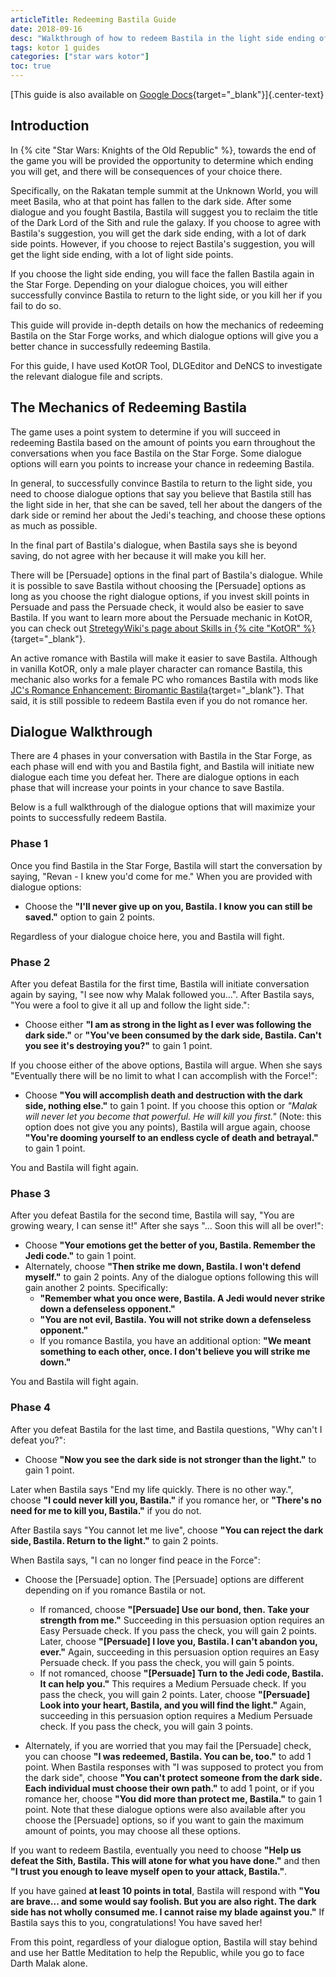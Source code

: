 ```yaml
---
articleTitle: Redeeming Bastila Guide
date: 2018-09-16
desc: "Walkthrough of how to redeem Bastila in the light side ending of Star Wars: Knights of the Old Republic."
tags: kotor 1 guides
categories: ["star wars kotor"]
toc: true
---
```


[This guide is also available on [Google Docs](https://docs.google.com/document/d/1HrrzojpHv9oekvDPjTmBAwdXTf6QhY8tC8RuioKFXmE/edit){target="_blank"}]{.center-text}

## Introduction

In {% cite "Star Wars: Knights of the Old Republic" %}, towards the end of the game you will be provided the opportunity to determine which ending you will get, and there will be consequences of your choice there.

Specifically, on the Rakatan temple summit at the Unknown World, you will meet Basila, who at that point has fallen to the dark side. After some dialogue and you fought Bastila, Bastila will suggest you to reclaim the title of the Dark Lord of the Sith and rule the galaxy. If you choose to agree with Bastila's suggestion, you will get the dark side ending, with a lot of dark side points. However, if you choose to reject Bastila's suggestion, you will get the light side ending, with a lot of light side points.

If you choose the light side ending, you will face the fallen Bastila again in the Star Forge. Depending on your dialogue choices, you will either successfully convince Bastila to return to the light side, or you kill her if you fail to do so.

This guide will provide in-depth details on how the mechanics of redeeming Bastila on the Star Forge works, and which dialogue options will give you a better chance in successfully redeeming Bastila.

For this guide, I have used KotOR Tool, DLGEditor and DeNCS to investigate the relevant dialogue file and scripts.

## The Mechanics of Redeeming Bastila

The game uses a point system to determine if you will succeed in redeeming Bastila based on the amount of points you earn throughout the conversations when you face Bastila on the Star Forge. Some dialogue options will earn you points to increase your chance in redeeming Bastila.

In general, to successfully convince Bastila to return to the light side, you need to choose dialogue options that say you believe that Bastila still has the light side in her, that she can be saved, tell her about the dangers of the dark side or remind her about the Jedi's teaching, and choose these options as much as possible.

In the final part of Bastila's dialogue, when Bastila says she is beyond saving, do not agree with her because it will make you kill her.

There will be \[Persuade\] options in the final part of Bastila's dialogue. While it is possible to save Bastila without choosing the \[Persuade\] options as long as you choose the right dialogue options, if you invest skill points in Persuade and pass the Persuade check, it would also be easier to save Bastila. If you want to learn more about the Persuade mechanic in KotOR, you can check out [StretegyWiki's page about Skills in {% cite "KotOR" %}](https://strategywiki.org/wiki/Star_Wars:_Knights_of_the_Old_Republic/Skills#Persuade){target="_blank"}.

An active romance with Bastila will make it easier to save Bastila. Although in vanilla KotOR, only a male player character can romance Bastila, this mechanic also works for a female PC who romances Bastila with mods like [JC's Romance Enhancement: Biromantic Bastila](https://deadlystream.com/files/file/1548-jcs-romance-enhancement-biromantic-bastila-for-k1/){target="_blank"}. That said, it is still possible to redeem Bastila even if you do not romance her.

## Dialogue Walkthrough

There are 4 phases in your conversation with Bastila in the Star Forge, as each phase will end with you and Bastila fight, and Bastila will initiate new dialogue each time you defeat her. There are dialogue options in each phase that will increase your points in your chance to save Bastila.

Below is a full walkthrough of the dialogue options that will maximize your points to successfully redeem Bastila.

### Phase 1

Once you find Bastila in the Star Forge, Bastila will start the conversation by saying, "Revan - I knew you'd come for me." When you are provided with dialogue options:

* Choose the **"I'll never give up on you, Bastila. I know you can still be saved."** option to gain 2 points.

Regardless of your dialogue choice here, you and Bastila will fight.

### Phase 2

After you defeat Bastila for the first time, Bastila will initiate conversation again by saying, "I see now why Malak followed you...". After Bastila says, "You were a fool to give it all up and follow the light side.":

* Choose either **"I am as strong in the light as I ever was following the dark side."** or **"You've been consumed by the dark side, Bastila. Can't you see it's destroying you?"** to gain 1 point.

If you choose either of the above options, Bastila will argue. When she says "Eventually there will be no limit to what I can accomplish with the Force!":

* Choose **"You will accomplish death and destruction with the dark side, nothing else."** to gain 1 point. If you choose this option or _"Malak will never let you become that powerful. He will kill you first."_ (Note: this option does not give you any points), Bastila will argue again, choose **"You're dooming yourself to an endless cycle of death and betrayal."** to gain 1 point.

You and Bastila will fight again.

### Phase 3

After you defeat Bastila for the second time, Bastila will say, "You are growing weary, I can sense it!" After she says "... Soon this will all be over!":

* Choose **"Your emotions get the better of you, Bastila. Remember the Jedi code."** to gain 1 point.
* Alternately, choose **"Then strike me down, Bastila. I won't defend myself."** to gain 2 points. Any of the dialogue options following this will gain another 2 points. Specifically:
    * **"Remember what you once were, Bastila. A Jedi would never strike down a defenseless opponent."**
    * **"You are not evil, Bastila. You will not strike down a defenseless opponent."**
    * If you romance Bastila, you have an additional option: **"We meant something to each other, once. I don't believe you will strike me down."**

You and Bastila will fight again.

### Phase 4

After you defeat Bastila for the last time, and Bastila questions, "Why can't I defeat you?":

* Choose **"Now you see the dark side is not stronger than the light."** to gain 1 point.

Later when Bastila says "End my life quickly. There is no other way.", choose **"I could never kill you, Bastila."** if you romance her, or **"There's no need for me to kill you, Bastila."** if you do not.

After Bastila says "You cannot let me live", choose **"You can reject the dark side, Bastila. Return to the light."** to gain 2 points.

When Bastila says, "I can no longer find peace in the Force":

* Choose the \[Persuade\] option. The \[Persuade\] options are different depending on if you romance Bastila or not.
    * If romanced, choose **"\[Persuade\] Use our bond, then. Take your strength from me."** Succeeding in this persuasion option requires an Easy Persuade check. If you pass the check, you will gain 2 points. Later, choose **"\[Persuade\] I love you, Bastila. I can't abandon you, ever."** Again, succeeding in this persuasion option requires an Easy Persuade check. If you pass the check, you will gain 5 points.
    * If not romanced, choose **"\[Persuade\] Turn to the Jedi code, Bastila. It can help you."** This requires a Medium Persuade check. If you pass the check, you will gain 2 points. Later, choose **"\[Persuade\] Look into your heart, Bastila, and you will find the light."** Again, succeeding in this persuasion option requires a Medium Persuade check. If you pass the check, you will gain 3 points.

* Alternately, if you are worried that you may fail the \[Persuade\] check, you can choose **"I was redeemed, Bastila. You can be, too."** to add 1 point. When Bastila responses with "I was supposed to protect you from the dark side", choose **"You can't protect someone from the dark side. Each individual must choose their own path."** to add 1 point, or if you romance her, choose **"You did more than protect me, Bastila."** to gain 1 point. Note that these dialogue options were also available after you choose the \[Persuade\] options, so if you want to gain the maximum amount of points, you may choose all these options.

If you want to redeem Bastila, eventually you need to choose **"Help us defeat the Sith, Bastila. This will atone for what you have done."** and then **"I trust you enough to leave myself open to your attack, Bastila."**.

If you have gained **at least 10 points in total**, Bastila will respond with **"You are brave... and some would say foolish. But you are also right. The dark side has not wholly consumed me. I cannot raise my blade against you."** If Bastila says this to you, congratulations! You have saved her!

From this point, regardless of your dialogue option, Bastila will stay behind and use her Battle Meditation to help the Republic, while you go to face Darth Malak alone.
